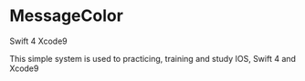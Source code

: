 # MessageColor

Swift 4 Xcode9

This simple system is used to practicing, training and study IOS, Swift 4 and Xcode9
